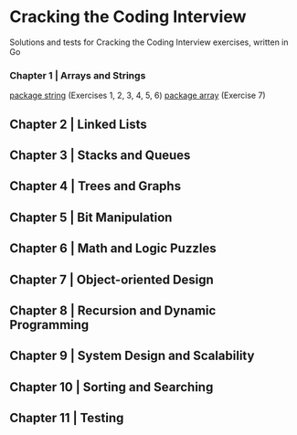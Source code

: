 # Cracking the Coding Interview

Solutions and tests for Cracking the Coding Interview exercises, written in Go

### Chapter 1 | Arrays and Strings

[package string](https://github.com/nikovacevic/ctci/blob/master/string/string.go) (Exercises 1, 2, 3, 4, 5, 6)
[package array](https://github.com/nikovacevic/ctci/blob/master/array/array.go) (Exercise 7)

## Chapter 2 | Linked Lists

## Chapter 3 | Stacks and Queues

## Chapter 4 | Trees and Graphs

## Chapter 5 | Bit Manipulation

## Chapter 6 | Math and Logic Puzzles

## Chapter 7 | Object-oriented Design

## Chapter 8 | Recursion and Dynamic Programming

## Chapter 9 | System Design and Scalability

## Chapter 10 | Sorting and Searching

## Chapter 11 | Testing
